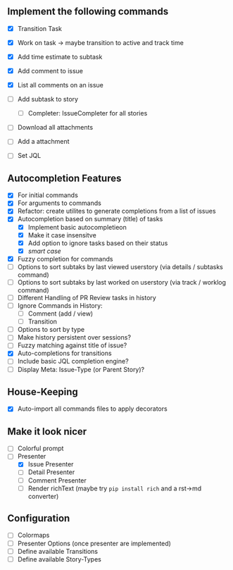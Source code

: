## Implement the following commands
+ [x] Transition Task
+ [x] Work on task -> maybe transition to active and track time
+ [x] Add time estimate to subtask
+ [x] Add comment to issue
+ [x] List all comments on an issue
+ [ ] Add subtask to story
  + [ ] Completer: IssueCompleter for all stories
+ [ ] Download all attachments
+ [ ] Add a attachment
+ [ ] Set JQL


## Autocompletion Features
+ [x] For initial commands
+ [x] For arguments to commands
+ [x] Refactor: create utilites to generate completions from a list of issues
+ [x] Autocompletion based on summary (title) of tasks
  + [x] Implement basic autocompletieon
  + [x] Make it case insensitve
  + [x] Add option to ignore tasks based on their status
  + [x] _smart case_
+ [x] Fuzzy completion for commands
+ [ ] Options to sort subtaks by last viewed userstory (via details / subtasks command)
+ [ ] Options to sort subtaks by last worked on userstory (via track / worklog command)
+ [ ] Different Handling of PR Review tasks in history
+ [ ] Ignore Commands in History:
  + [ ] Comment (add / view)
  + [ ] Transition
+ [ ] Options to sort by type
+ [ ] Make history persistent over sessions?
+ [ ] Fuzzy matching against title of issue?
+ [x] Auto-completions for transitions
+ [ ] Include basic JQL completion engine?
+ [ ] Display Meta: Issue-Type (or Parent Story)?

## House-Keeping
+ [x] Auto-import all commands files to apply decorators

## Make it look nicer
+ [ ] Colorful prompt
+ [ ] Presenter
  + [x] Issue Presenter
  + [ ] Detail Presenter
  + [ ] Comment Presenter
  + [ ] Render richText (maybe try `pip install rich` and a rst->md converter)

## Configuration
+ [ ] Colormaps
+ [ ] Presenter Options (once presenter are implemented)
+ [ ] Define available Transitions
+ [ ] Define available Story-Types
